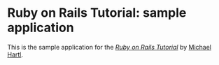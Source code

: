 # Ruby on Rails Tutorial: sample application 

This is the sample application for 
the [*Ruby on Rails Tutorial*](http://railstutorial.org/)
by [Michael Hartl](http://michaelhartl.com/).

